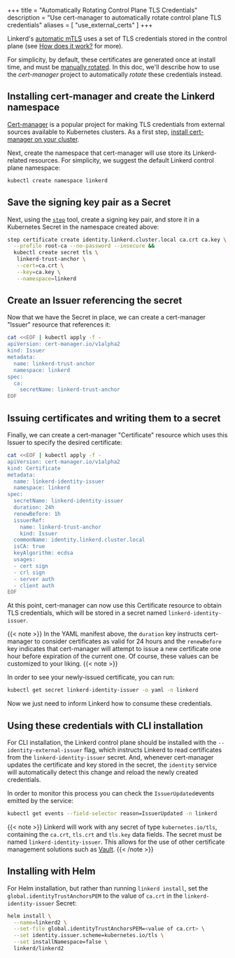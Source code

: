 +++
title = "Automatically Rotating Control Plane TLS Credentials"
description = "Use cert-manager to automatically rotate control plane TLS credentials"
aliases = [ "use_external_certs" ]
+++

Linkerd's [automatic mTLS](/2/features/automatic-mtls/) uses a set of TLS
credentials stored in the control plane (see [How does it
work?](/2/features/automatic-mtls/#how-does-it-work) for more).

For simplicity, by default, these certificates are generated once at install
time, and must be [manually
rotated](/2/manually-rotating-control-plane-tls-credentials). In this doc,
we'll describe how to use the *cert-manager* project to automatically *rotate*
these credentials instead.

## Installing cert-manager and create the Linkerd namespace

[Cert-manager](https://github.com/jetstack/cert-manager) is a popular project
for making TLS credentials from external sources available to Kubernetes
clusters. As a first step, [install cert-manager on your
cluster](https://docs.cert-manager.io/en/latest/getting-started/install/kubernetes.html).

Next, create the namespace that cert-manager will use store its Linkerd-related
resources. For simplicity, we suggest the default Linkerd control plane
namespace:

```bash
kubectl create namespace linkerd
```

## Save the signing key pair as a Secret

Next, using the [`step`](https://smallstep.com/cli/) tool, create a signing key
pair, and store it in a Kubernetes Secret in the namespace created above:

```bash
step certificate create identity.linkerd.cluster.local ca.crt ca.key \
  --profile root-ca --no-password --insecure &&
  kubectl create secret tls \
   linkerd-trust-anchor \
   --cert=ca.crt \
   --key=ca.key \
   --namespace=linkerd
```

## Create an Issuer referencing the secret

Now that we have the Secret in place, we can create a cert-manager "Issuer"
resource that references it:

```bash
cat <<EOF | kubectl apply -f -
apiVersion: cert-manager.io/v1alpha2
kind: Issuer
metadata:
  name: linkerd-trust-anchor
  namespace: linkerd
spec:
  ca:
    secretName: linkerd-trust-anchor
EOF
```

## Issuing certificates and writing them to a secret

Finally, we can create a cert-manager "Certificate" resource which uses this
Issuer to specify the desired certificate:

```bash
cat <<EOF | kubectl apply -f -
apiVersion: cert-manager.io/v1alpha2
kind: Certificate
metadata:
  name: linkerd-identity-issuer
  namespace: linkerd
spec:
  secretName: linkerd-identity-issuer
  duration: 24h
  renewBefore: 1h
  issuerRef:
    name: linkerd-trust-anchor
    kind: Issuer
  commonName: identity.linkerd.cluster.local
  isCA: true
  keyAlgorithm: ecdsa
  usages:
  - cert sign
  - crl sign
  - server auth
  - client auth
EOF
```

At this point, cert-manager can now use this Certificate resource to obtain TLS
credentials, which will be stored in a secret named `linkerd-identity-issuer`.

{{< note >}}
In the YAML manifest above, the `duration` key instructs cert-manager to
consider certificates as valid for 24 hours and the `renewBefore` key indicates
that cert-manager will attempt to issue a new certificate one hour before
expiration of the current one. Of course, these values can be customized to
your liking.
{{< note >}}

In order to see your newly-issued certificate, you can run:

```bash
kubectl get secret linkerd-identity-issuer -o yaml -n linkerd
```

Now we just need to inform Linkerd how to consume these credentials.

## Using these credentials with CLI installation 

For CLI installation, the Linkerd control plane should be installed with the
`--identity-external-issuer` flag, which instructs Linkerd to read certificates
from the `linkerd-identity-issuer` secret. And, whenever cert-manager updates
the certificate and key stored in the secret, the `identity` service will
automatically detect this change and reload the newly created credentials.

In order to monitor this process you can check the `IssuerUpdated`events
emitted by the service:

```bash
kubectl get events --field-selector reason=IssuerUpdated -n linkerd
```

{{< note >}}
Linkerd will work with any secret of type `kubernetes.io/tls`, containing
the `ca.crt`, `tls.crt` and `tls.key` data fields. The secret must be named
`linkerd-identity-issuer`. This allows for the use of other certificate
management solutions such as [Vault](https://www.vaultproject.io).
{{< /note >}}

## Installing with Helm

For Helm installation, but rather than running `linkerd install`, set the
`global.identityTrustAnchorsPEM` to the value of `ca.crt` in the
`linkerd-identity-issuer` Secret:

```bash
helm install \
  --name=linkerd2 \
  --set-file global.identityTrustAnchorsPEM=<value of ca.crt> \
  --set identity.issuer.scheme=kubernetes.io/tls \
  --set installNamespace=false \
  linkerd/linkerd2
```
